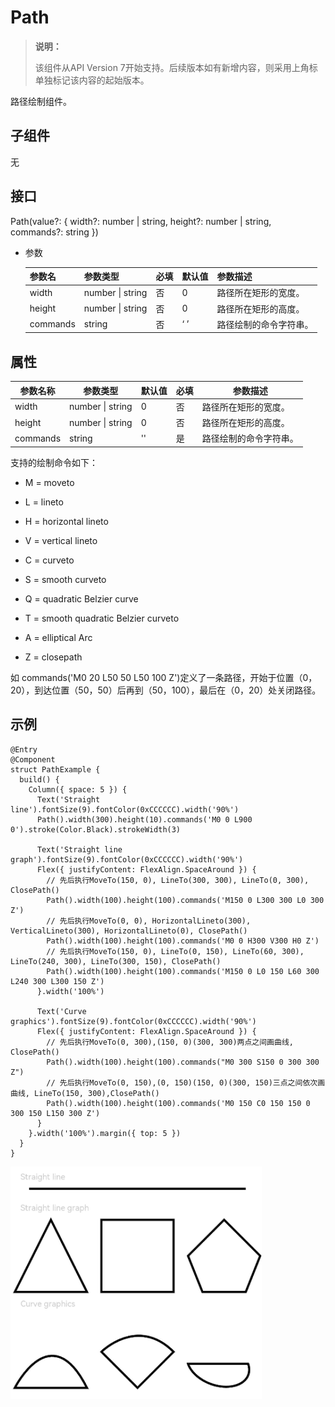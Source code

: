 # Path

> **说明：**
>
> 该组件从API Version 7开始支持。后续版本如有新增内容，则采用上角标单独标记该内容的起始版本。


路径绘制组件。


## 子组件

无

## 接口

Path(value?: { width?: number | string, height?: number | string, commands?: string })

- 参数

  | 参数名      | 参数类型             | 必填   | 默认值  | 参数描述        |
  | -------- | ---------------- | ---- | ---- | ----------- |
  | width    | number \| string | 否    | 0    | 路径所在矩形的宽度。  |
  | height   | number \| string | 否    | 0    | 路径所在矩形的高度。  |
  | commands | string           | 否    | ‘ ’  | 路径绘制的命令字符串。 |


## 属性

| 参数名称     | 参数类型             | 默认值  | 必填   | 参数描述        |
| -------- | ---------------- | ---- | ---- | ----------- |
| width    | number \| string | 0    | 否    | 路径所在矩形的宽度。  |
| height   | number \| string | 0    | 否    | 路径所在矩形的高度。  |
| commands | string           | ''   | 是    | 路径绘制的命令字符串。 |


支持的绘制命令如下：


- M = moveto

- L = lineto

- H = horizontal lineto

- V = vertical lineto

- C = curveto

- S = smooth curveto

- Q = quadratic Belzier curve

- T = smooth quadratic Belzier curveto

- A = elliptical Arc

- Z = closepath


如 commands('M0 20 L50 50 L50 100 Z')定义了一条路径，开始于位置（0，20），到达位置（50，50）后再到（50，100），最后在（0，20）处关闭路径。


## 示例

```
@Entry
@Component
struct PathExample {
  build() {
    Column({ space: 5 }) {
      Text('Straight line').fontSize(9).fontColor(0xCCCCCC).width('90%')
      Path().width(300).height(10).commands('M0 0 L900 0').stroke(Color.Black).strokeWidth(3)

      Text('Straight line graph').fontSize(9).fontColor(0xCCCCCC).width('90%')
      Flex({ justifyContent: FlexAlign.SpaceAround }) {
        // 先后执行MoveTo(150, 0), LineTo(300, 300), LineTo(0, 300), ClosePath()
        Path().width(100).height(100).commands('M150 0 L300 300 L0 300 Z')
        // 先后执行MoveTo(0, 0), HorizontalLineto(300), VerticalLineto(300), HorizontalLineto(0), ClosePath()
        Path().width(100).height(100).commands('M0 0 H300 V300 H0 Z')
        // 先后执行MoveTo(150, 0), LineTo(0, 150), LineTo(60, 300), LineTo(240, 300), LineTo(300, 150), ClosePath()
        Path().width(100).height(100).commands('M150 0 L0 150 L60 300 L240 300 L300 150 Z')
      }.width('100%')

      Text('Curve graphics').fontSize(9).fontColor(0xCCCCCC).width('90%')
      Flex({ justifyContent: FlexAlign.SpaceAround }) {
        // 先后执行MoveTo(0, 300),(150, 0)(300, 300)两点之间画曲线, ClosePath()
        Path().width(100).height(100).commands("M0 300 S150 0 300 300 Z")
        // 先后执行MoveTo(0, 150),(0, 150)(150, 0)(300, 150)三点之间依次画曲线, LineTo(150, 300),ClosePath()
        Path().width(100).height(100).commands('M0 150 C0 150 150 0 300 150 L150 300 Z')
      }
    }.width('100%').margin({ top: 5 })
  }
}
```

![zh-cn_image_0000001219744193](figures/zh-cn_image_0000001219744193.png)
